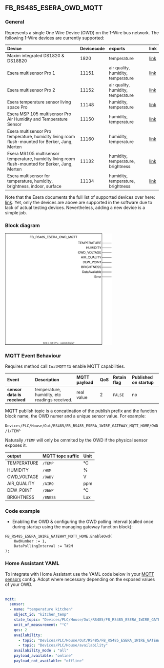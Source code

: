 ## FB_RS485_ESERA_OWD_MQTT

### __General__
Represents a single One Wire Device (OWD) on the 1-Wire bus network.
The following 1-Wire devices are currently supported:

| Device | Devicecode | exports | link |
|:-------------|:------------------|:------------------|:------------------|
| Maxim integrated DS1820 & DS18B20  | 1820 | temperature | [link](https://www.analog.com/media/en/technical-documentation/data-sheets/ds18b20.pdf)
| Esera multisensor Pro 1 | 11151 | air quality, humidity, temperature | [link](https://esera.de/en/Products/1-Wire-Bus-Smart-Home/Air-quality-humidity-temperature-sensor/428/1-Wire-Multisensor-Air-Quality-Humidity-and-Temperature-Pro-I)
| Esera multisensor Pro 2  | 11152 | air quality, humidity, temperature | [link](https://esera.de/en/Products/1-Wire-Smart-Home-and-Commercial/1-Wire-air-quality-sensor-air-quality/461/1-Wire-Multisensor-Air-Quality-Humidity-and-Temperature-Sensor-Pro-II)
| Esera temperature sensor living space Pro | 11148 | humidity, temperature | [link](https://esera.de/en/Products/1-Wire-Bus-Smart-Home/1-Wire-Temperature-Sensor/1-Wire-Temperatur-Sensor-Wall-Mount/382/1-Wire-temperature-sensor-living-space-Pro)
| Esera MSP 105 multisensor Pro Air Humidity and Temperature Sensor   | 11150 | humidity, temperature | [link](https://esera.de/en/Products/1-Wire-Smart-Home-and-Commercial/1-Wire-Multisensors-Humidity-Temperature-Brightness-Sensor/469/1-Wire-Multisensor-Pro-Air-Humidity-and-Temperature-Sensor)
| Esera multisensor Pro temperature, humidity living room flush-mounted for Berker, Jung, Merten | 11160 | humidity, temperature | [link](https://esera.de/en/11160.3/1-wire-multisensor-pro-temperature-humidity-living-room-flush-mounted-for-berker-jung-merten)
| Esera MS105 multisensor temperature, humidity living room flush-mounted for Berker, Jung, Merten | 11132 | humidity, temperature, brightness | [link](https://esera.de/en/11132.4/ms105-1-wire-multisensor-temperature-humidity-living-room-flush-mounted-for-berker-jung-merten-kopie)
| Esera multisensor for temperature, humidity, brightness, indoor, surface  | 11134 | humidity, temperature, brightness | [link](https://esera.de/en/Products/1-Wire-Smart-Home-and-Commercial/1-Wire-Multisensors-Humidity-Temperature-Brightness-Sensor/511/1-Wire-multi-sensor-for-temperature-humidity-brightness-indoor-surface)


Note that the Esera documents the full list of supported devices over here: [link](https://esera.de/en/Service-Support/1-Wire-Basics/1-Wire-building-blocks/414/1-Wire-Gateway-10-Modbus-RTU). Yet, only the devices are above are supported in the software due to lack of actual testing devices.
Nevertheless, adding a new device is a simple job.

### __Block diagram__

<img src="../_img/FB_RS485_ESERA_OWD_MQTT.svg" width="350">

### __MQTT Event Behaviour__
Requires method call `InitMQTT` to enable MQTT capabilities.

| Event | Description | MQTT payload | QoS | Retain flag | Published on startup |
|:-------------|:------------------|:------------------|:------------------|:--------------------------|:--------------------------|
| **sensor data is received**   | temperature, humidity, etc readings received. | real value | 2 | `FALSE` | no

MQTT publish topic is a concatination of the publish prefix and the function block name, the OWD numer and a unique sensor value. For example:

`Devices/PLC/House/Out/RS485/FB_RS485_ESERA_1WIRE_GATEWAY_MQTT_HOME/OWD/1/TEMP`

Naturally `/TEMP` will only be ommited by the OWD if the physical sensor exposes it.

| output       | MQTT topc suffic | Unit         | 
|:-------------|:------------------|:------------------|
| TEMPERATURE | `/TEMP` | °C 
| HUMIDITY | `/HUM` | % 
| OWD_VOLTAGE |  `/OWDV` | V 
| AIR_QUALITY | `/AIRQ` | ppm 
| DEW_POINT | `/DEWP` | °C 
| BRIGHTNESS | `/BNESS` | Lux

### __Code example__

- Enabling the OWD & configuring the OWD polling interval (called once during startup using the managing gateway function block):
```
FB_RS485_ESERA_1WIRE_GATEWAY_MQTT_HOME.EnableOwd(
	OwdNumber := 1,
	DataPollingInterval := T#2M
);
```

### __Home Assistant YAML__
To integrate with Home Assistant use the YAML code below in your [MQTT sensors](https://www.home-assistant.io/components/sensor.mqtt/) config. Adopt where necessary depending on the exposed values of your OWD.

```YAML

mqtt:
  sensor:
  - name: "temperature kitchen"
    object_id: "kitchen_temp"
    state_topic: "Devices/PLC/House/Out/RS485/FB_RS485_ESERA_1WIRE_GATEWAY_MQTT_HOME/OWD/1/TEMP"
    unit_of_measurement: "°C"
    qos: 2
    availability:
      - topic: "Devices/PLC/House/Out/RS485/FB_RS485_ESERA_1WIRE_GATEWAY_MQTT_HOME/OWD/1/availability"
      - topic: "Devices/PLC/House/availability"
    availability_mode : "all"
    payload_available: "online"
    payload_not_available: "offline"
```